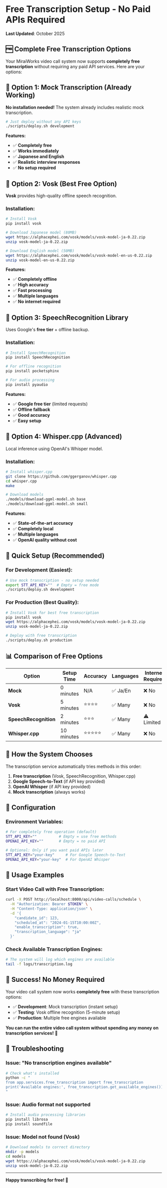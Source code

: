 # Free Transcription Setup - No Paid APIs Required

**Last Updated**: October 2025


## 🆓 **Complete Free Transcription Options**

Your MiraiWorks video call system now supports **completely free transcription** without requiring any paid API services. Here are your options:

## 🎯 **Option 1: Mock Transcription (Already Working)**

**No installation needed!** The system already includes realistic mock transcription.

```bash
# Just deploy without any API keys
./scripts/deploy.sh development
```

**Features:**
- ✅ **Completely free**
- ✅ **Works immediately**
- ✅ **Japanese and English**
- ✅ **Realistic interview responses**
- ✅ **No setup required**

## 🎯 **Option 2: Vosk (Best Free Option)**

**Vosk** provides high-quality offline speech recognition.

### Installation:
```bash
# Install Vosk
pip install vosk

# Download Japanese model (80MB)
wget https://alphacephei.com/vosk/models/vosk-model-ja-0.22.zip
unzip vosk-model-ja-0.22.zip

# Download English model (50MB)
wget https://alphacephei.com/vosk/models/vosk-model-en-us-0.22.zip
unzip vosk-model-en-us-0.22.zip
```

**Features:**
- ✅ **Completely offline**
- ✅ **High accuracy**
- ✅ **Fast processing**
- ✅ **Multiple languages**
- ✅ **No internet required**

## 🎯 **Option 3: SpeechRecognition Library**

Uses Google's **free tier** + offline backup.

### Installation:
```bash
# Install SpeechRecognition
pip install SpeechRecognition

# For offline recognition
pip install pocketsphinx

# For audio processing
pip install pyaudio
```

**Features:**
- ✅ **Google free tier** (limited requests)
- ✅ **Offline fallback**
- ✅ **Good accuracy**
- ✅ **Easy setup**

## 🎯 **Option 4: Whisper.cpp (Advanced)**

Local inference using OpenAI's Whisper model.

### Installation:
```bash
# Install whisper.cpp
git clone https://github.com/ggerganov/whisper.cpp
cd whisper.cpp
make

# Download models
./models/download-ggml-model.sh base
./models/download-ggml-model.sh small
```

**Features:**
- ✅ **State-of-the-art accuracy**
- ✅ **Completely local**
- ✅ **Multiple languages**
- ✅ **OpenAI quality without cost**

## 🚀 **Quick Setup (Recommended)**

### For Development (Easiest):
```bash
# Use mock transcription - no setup needed
export STT_API_KEY=""  # Empty = free mode
./scripts/deploy.sh development
```

### For Production (Best Quality):
```bash
# Install Vosk for best free transcription
pip install vosk
wget https://alphacephei.com/vosk/models/vosk-model-ja-0.22.zip
unzip vosk-model-ja-0.22.zip

# Deploy with free transcription
./scripts/deploy.sh production
```

## 📊 **Comparison of Free Options**

| Option | Setup Time | Accuracy | Languages | Internet Required |
|--------|------------|----------|-----------|-------------------|
| **Mock** | 0 minutes | N/A | ✅ Ja/En | ❌ No |
| **Vosk** | 5 minutes | ⭐⭐⭐⭐ | ✅ Many | ❌ No |
| **SpeechRecognition** | 2 minutes | ⭐⭐⭐ | ✅ Many | ⚠️ Limited |
| **Whisper.cpp** | 10 minutes | ⭐⭐⭐⭐⭐ | ✅ Many | ❌ No |

## 🎯 **How the System Chooses**

The transcription service automatically tries methods in this order:

1. **Free transcription** (Vosk, SpeechRecognition, Whisper.cpp)
2. **Google Speech-to-Text** (if API key provided)
3. **OpenAI Whisper** (if API key provided)  
4. **Mock transcription** (always works)

## 🔧 **Configuration**

### Environment Variables:
```bash
# For completely free operation (default)
STT_API_KEY=""          # Empty = use free methods
OPENAI_API_KEY=""       # Empty = no paid API

# Optional: Only if you want paid APIs later
STT_API_KEY="your-key"     # For Google Speech-to-Text
OPENAI_API_KEY="your-key"  # For OpenAI Whisper
```

## 📝 **Usage Examples**

### Start Video Call with Free Transcription:
```bash
curl -X POST http://localhost:8000/api/video-calls/schedule \
  -H "Authorization: Bearer $TOKEN" \
  -H "Content-Type: application/json" \
  -d '{
    "candidate_id": 123,
    "scheduled_at": "2024-01-15T10:00:00Z",
    "enable_transcription": true,
    "transcription_language": "ja"
  }'
```

### Check Available Transcription Engines:
```bash
# The system will log which engines are available
tail -f logs/transcription.log
```

## 🎉 **Success! No Money Required**

Your video call system now works **completely free** with these transcription options:

- ✅ **Development**: Mock transcription (instant setup)
- ✅ **Testing**: Vosk offline recognition (5-minute setup)
- ✅ **Production**: Multiple free engines available

**You can run the entire video call system without spending any money on transcription services!** 🎯

## 🔧 **Troubleshooting**

### Issue: "No transcription engines available"
```bash
# Check what's installed
python -c "
from app.services.free_transcription import free_transcription
print('Available engines:', free_transcription.get_available_engines())
"
```

### Issue: Audio format not supported
```bash
# Install audio processing libraries
pip install librosa
pip install soundfile
```

### Issue: Model not found (Vosk)
```bash
# Download models to correct directory
mkdir -p models
cd models
wget https://alphacephei.com/vosk/models/vosk-model-ja-0.22.zip
unzip vosk-model-ja-0.22.zip
```

---

**Happy transcribing for free! 🎯**

